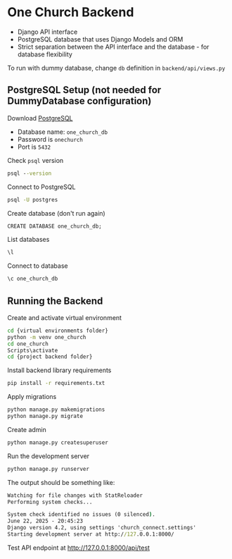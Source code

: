 # One Church Backend

* Django API interface
* PostgreSQL database that uses Django Models and ORM
* Strict separation between the API interface and the database - for database flexibility

To run with dummy database, change `db` definition in `backend/api/views.py`

## PostgreSQL Setup (not needed for DummyDatabase configuration)

Download [PostgreSQL](https://www.postgresql.org/download/)

* Database name: `one_church_db`
* Password is `onechurch`
* Port is `5432`

Check `psql` version

```cmd
psql --version
```

Connect to PostgreSQL

```cmd
psql -U postgres
```

Create database (don't run again)

```cmd
CREATE DATABASE one_church_db;
```

List databases

```cmd
\l
```

Connect to database

```cmd
\c one_church_db
```

## Running the Backend

Create and activate virtual environment

```cmd
cd {virtual environments folder}
python -m venv one_church
cd one_church
Scripts\activate
cd {project backend folder}
```

Install backend library requirements

```cmd
pip install -r requirements.txt
```

Apply migrations

```cmd
python manage.py makemigrations
python manage.py migrate
```

Create admin

```cmd
python manage.py createsuperuser
```

Run the development server

```cmd
python manage.py runserver
```

The output should be something like:

```cmd
Watching for file changes with StatReloader
Performing system checks...

System check identified no issues (0 silenced).
June 22, 2025 - 20:45:23
Django version 4.2, using settings 'church_connect.settings'
Starting development server at http://127.0.0.1:8000/
```

Test API endpoint at http://127.0.0.1:8000/api/test
